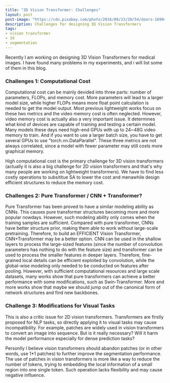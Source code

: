 ```yaml
---
title: "3D Vision Transformer: Challenges" 
layout: post
post-image: "https://cdn.pixabay.com/photo/2016/09/23/20/54/doors-1690423_1280.jpg"
description: Challenges for designing 3D Vision Transformers
tags:
- vision transformer
- 3d
- segmentation
---
```


Recently I am working on designing 3D Vision Transformers for medical images. I have found many problems in my experiments, and i will list some of them in this blog.

### Challenges 1: Computational Cost

Computational cost can be mainly devided into three parts: number of parameters, FLOPs, and memory cost. More parameters will lead to a larger model size, while higher FLOPs means more float point calculation is needed to get the model output. Most previous lightweight works focus on these two metrics and the video memory cost is often neglected. However, video memory cost is actually also a very important issue. It determines what kind of devices are capable of training and testing a certain model. Many models these days need high-end GPUs with up to 24~48G video memory to train. And if you want to use a larger batch size, you have to get several GPUs to use "torch.nn.DataParallel". These three metrics are not always correlated, since a model with fewer parameter may still costs more graphical memory. 

High computational cost is the primary challenge for 3D vision transformers (actually it is also a big challenge for 2D vision transformers and that's why many people are working on lightweight transformers). We have to find less costly operations to subsititue SA to lower the cost and menawhile design efficient structures to reduce the memory cost.

### Challenges 2: Pure Transformer / CNN + Transformer?

Pure Transformer has been proved to have a similar modeling ability as CNNs. This causes pure transformer structures becoming more and more popular nowdays. However, such modeling ability only comes when the training samples are sufficient. Compared with pure transformer, CNNs have better structure prior, making them able to work without large-scale pretraining. Therefore, to build an EFFICIENT Vision Transformer, CNN+Transformer may be a better option. CNN can be used in the shallow layers to process the large-sized features (since the number of convolution parameters has nothing to do with the feature size) and transformer can be used to process the smaller features in deeper layers. Therefore, fine-grained local details can be efficient exploited by convolution, while the global-wise modeling only needed to be conducted on features after pooling. However, with sufficient computational resources and large scale datasets, many works show that pure transformers can achieve a better performance with some modifications, such as Swin-Transformer. More and more works show that maybe we should jump out of the canonical form of network structures and find new backbones. 

### Challenge 3: Modifications for Visual Tasks

This is also a critic issue for 2D vision transformers. Transformers are firstly proposed for NLP tasks, so directly applying it to visual tasks may cause incompatibility. For example, patches are widely used in vision transformers to convert an image into sequence. But is it really necessary? Will it harm the model performance especially for dense prediction tasks?

Personlly I believe vision transformers should abandon patches (or in other words, use 1*1 patches) to further improve the segmentation performance. The use of patches in vision transformers is more like a way to reduce the number of tokens, trying to embedding the local information of a small region into one single token. Such operation lacks flexibility and may cause negative influence.
